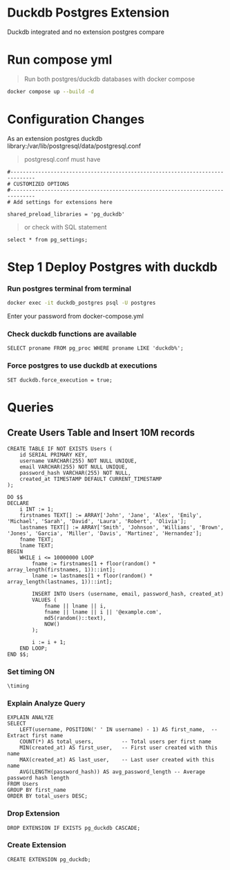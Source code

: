# Duckdb Postgres Extension
Duckdb integrated and no extension postgres compare

# Run compose yml
> Run both postgres/duckdb databases with docker compose 
```bash
docker compose up --build -d
```

# Configuration Changes
As an extension postgres duckdb library:/var/lib/postgresql/data/postgresql.conf
> postgresql.conf must have

```properties
#------------------------------------------------------------------------------
# CUSTOMIZED OPTIONS
#------------------------------------------------------------------------------
# Add settings for extensions here

shared_preload_libraries = 'pg_duckdb'
```

> or check with SQL statement
```
select * from pg_settings;
```


# Step 1 Deploy Postgres with duckdb

### Run postgres terminal from terminal
```bash
docker exec -it duckdb_postgres psql -U postgres
```
Enter your password from docker-compose.yml

### Check duckdb functions are available
```
SELECT proname FROM pg_proc WHERE proname LIKE 'duckdb%';
```

### Force postgres to use duckdb at executions
```
SET duckdb.force_execution = true;
```

# Queries

## Create Users Table and Insert 10M records
```
CREATE TABLE IF NOT EXISTS Users (
    id SERIAL PRIMARY KEY,
    username VARCHAR(255) NOT NULL UNIQUE,
    email VARCHAR(255) NOT NULL UNIQUE,
    password_hash VARCHAR(255) NOT NULL,
    created_at TIMESTAMP DEFAULT CURRENT_TIMESTAMP
);

DO $$
DECLARE
    i INT := 1;
    firstnames TEXT[] := ARRAY['John', 'Jane', 'Alex', 'Emily', 'Michael', 'Sarah', 'David', 'Laura', 'Robert', 'Olivia'];
    lastnames TEXT[] := ARRAY['Smith', 'Johnson', 'Williams', 'Brown', 'Jones', 'Garcia', 'Miller', 'Davis', 'Martinez', 'Hernandez'];
    fname TEXT;
    lname TEXT;
BEGIN
    WHILE i <= 10000000 LOOP
        fname := firstnames[1 + floor(random() * array_length(firstnames, 1))::int];
        lname := lastnames[1 + floor(random() * array_length(lastnames, 1))::int];

        INSERT INTO Users (username, email, password_hash, created_at)
        VALUES (
            fname || lname || i,
            fname || lname || i || '@example.com',
            md5(random()::text),
            NOW()
        );

        i := i + 1;
    END LOOP;
END $$;
```
### Set timing ON
```
\timing
```
### Explain Analyze Query
```
EXPLAIN ANALYZE 
SELECT 
    LEFT(username, POSITION(' ' IN username) - 1) AS first_name,  -- Extract first name
    COUNT(*) AS total_users,         -- Total users per first name
    MIN(created_at) AS first_user,   -- First user created with this name
    MAX(created_at) AS last_user,    -- Last user created with this name
    AVG(LENGTH(password_hash)) AS avg_password_length -- Average password hash length
FROM Users
GROUP BY first_name
ORDER BY total_users DESC;
```
### Drop Extension
```
DROP EXTENSION IF EXISTS pg_duckdb CASCADE;
```
### Create Extension
```
CREATE EXTENSION pg_duckdb;
```
